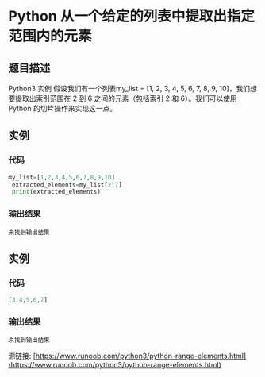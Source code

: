 # Python 从一个给定的列表中提取出指定范围内的元素

## 题目描述
Python3 实例
假设我们有一个列表my_list = [1, 2, 3, 4, 5, 6, 7, 8, 9, 10]，我们想要提取出索引范围在 2 到 6 之间的元素（包括索引 2 和 6）。我们可以使用 Python 的切片操作来实现这一点。

## 实例
### 代码
```python
my_list=[1,2,3,4,5,6,7,8,9,10]
 extracted_elements=my_list[2:7]
 print(extracted_elements)
```
### 输出结果
```
未找到输出结果
```
## 实例
### 代码
```python
[3,4,5,6,7]
```
### 输出结果
```
未找到输出结果
```
源链接: [https://www.runoob.com/python3/python-range-elements.html](https://www.runoob.com/python3/python-range-elements.html)